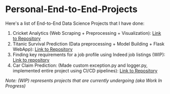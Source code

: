 # Personal-End-to-End-Projects

Here's a list of End-to-End Data Science Projects that I have done:

1) Cricket Analytics (Web Scraping + Preprocessing + Visualization): [Link to Repository](https://github.com/yashdoshi247/End-to-End-Cricket-Analytics)
2) Titanic Survival Prediction (Data preprocessing + Model Building + Flask WebApp): [Link to Repository](https://github.com/yashdoshi247/Titanic-Survival-Prediction)
3) Finding key requirements for a job profile using Indeed job listings (WIP): [Link to repository](https://github.com/yashdoshi247/Indeed-Jobs)
4) Car Claim Prediction: (Made custom exception.py and logger.py, implemented entire project using CI/CD pipelines): [Link to Repository](https://github.com/yashdoshi247/Car-Insurance-Claim-Prediction)

*Note: (WIP) represents projects that are currently undergoing (aka Work In Progress)*
